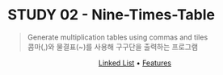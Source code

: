 # STUDY 02 - Nine-Times-Table
> Generate multiplication tables using commas and tiles<br>
> 콤마(,)와 물결표(~)를 사용해 구구단을 출력하는 프로그램

<p align="center" dir="auto">
  <a href="#-linked-list">Linked List</a> •
  <a href="#-features">Features</a>
<br><img style="max-width:100%" src=""/>
</p>
